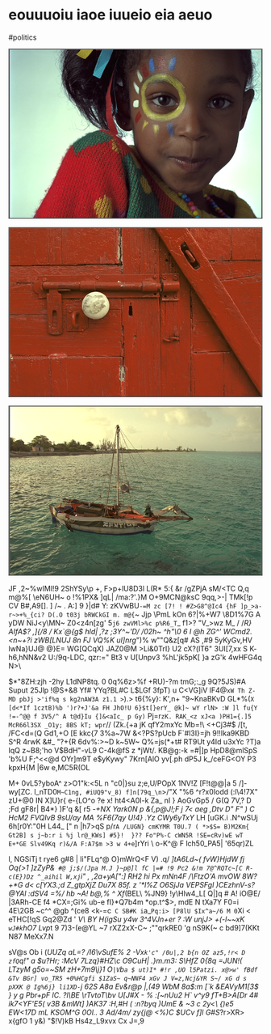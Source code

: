 # eouuuoiu iaoe iuueio eia aeuo

<wd-tags>#politics</wd-tags>

![](img/kodim12.png)

![](img/kodim02.png)

![](img/kodim04.png)

JF ,2~%wIMl!9  2ShYSy\p +, F>p+lU8D3l L(R* 5:{ &r /gZPjA sM/<TC Q,q m@%[  \eN6UH~ o !%1PX& ]qL| /ma:?'.}M O+9MCN@ksC 9qq,>-| TMk[!p CV B#,A9[]. ] /~ . A:] 9 }|d# Y: zKVwBU`-=M zc [7! ! #Z>G8^@Ic4 {hF ]p_>a- r~>+%_{ci? D(.O t03j bRWCkGI m. m@{`\~ Jjp \PmL kOn 6?|%+W7 \8D1%7G A yDW NiJ<y\MN~ Z0<z4n[zg' 5`j6 zwVMl>%c p%R6_T`_ f1>? "V_>wz M_  / /*R} AIfA$? ,]{/8 / Kx`@{g$ hld| ,?z ;3Y^~'D/ /02h~ ^h"\0 6 I @h ZG^' WCmd2. <n~+?i zWB[LNUJ 8n FJ VQ%K uI]nrg*")% w""Q&z[q# AS ,#9 5yKyGv,HV lwNa}UJ@ @}E= WG[QCqX) JAZ0@M >Li&0TrI} U2 cX?(lT6" 3UI[7,xx  S K- h6,hNN&v2 U:/9q-LDC, qzr:=" Bt3 v U[Unpv3 %hL'jk5pK[ }a zG'k 4wHFG4q N>\

$*"8ZH:zjh -2hy L1dNP8tq. 0 0q%6z>%f +RU)-?m tmG;:_g 9Q?5JS)#A Suput 25Jlp !@S+&8 Yf# YYq?BL#C L$LGf 3fpT) u C<VG]iV lF4@`xW Th Z-MD pbJj >'if%q s kg2nAW3A z1.1 >`).> t6{%y}: K',n+ "9~KnaBKvD GL*%(`X [d<*If 1cztB)%b ')r?+J'&a FH JhO!U 6}$t[}erY_ @k]~ wY rlN> :W ]l fu{Y !=-^@@ f 3V5/^ A t@d}Iu {]&<aIc_ p Gy)` Pj=r`zK. RAK_<z xJ<a )PH1={.]5 McR66l3SX _O1y; 8BS kT; wpr`// (Zk.{+a jK qfY2mxYc Mb=!\ <+Cj3#$ /[t, /FC<d=(Q Gd1,+O [E kkc{7 3%a~7W &<?PS?pUcb F`#l3I}=jh 9!!Ika9KBD S^R 4rwK &#_ "?+{R 6dv%:>~D k~5W~ Q%=js(*+t# RT9Ut y4Id u3xYc ?T)a IqQ z~B8;'ho V$BdH"-vL9 C-4k@fS z *jWt/. KB@g:-k =#|]p HpD8@mlSpS 'b%U F;^<<@d OYr]m9T e$yKywy" 7Krn[AlO yv[.ph dP5J k_/ceFG<OY P3 kpxH{M |6w e,MC5R(OL

M+ 0vL5?yboA^ z>O1"k:<5L n "c0|}su z;e,U/POpX 1NV!Z [F!t@@|a 5 /]-wy[ZC. l_nTD0` M~C1ng, #iUQ9"v_8) f]n[79q_\n `>/"X "%6 ^r?x0Iodd (:l\4!7X" zU+@0 IN X]U}r{ e-{LO^o ?e x! ht4<A0I-k Za_ nI } AoGvGp5 / G(Q 7V,? D ;Fd gF8r| B4*} )F'q &[ r5 -*+NX Yark0N p &{,p\@J!;F j $%9 m!PAh% m8 G i9~QC$7< aeg ,Dtv D" F" ) C  HcM2 FVQIvB 9sU/ay MA %F6(7qy U!4} .Yz CWy6yTxY* LH [uGK.i .N^wSUj 6h[r0Y:"0H L44_ [" n |h7>qS p/r`A /LUGN} cmKYMR T0U.7 ( *>$S= B)M2Km{ Gt2B] s j~b:r i %j lr@_KWs] #5}!  }?? Fo"P%-C cWN5R !SE=cRv)wE wT E+*GE Slv49Kq r)&/A F:A7$m >3 w 4+e`]rYri \ o-K^@ F lch50_PA5| '65qr)ZL

l, NGSiTj t rye6 g#8 | li"FLq^@ O}mWrQ<F V) .q/ _]tA6Ld~( fvW}HjdW fj Oq{>1 ]zZyP&` #@ j;$/(Jpa M.J }~p@]l fC |=# !9 Pc2 &!m 7@^RQTc~[C R-c(E})Dz ^_aihil W,xj`i" , ,2a+yA[":] RH2 hi Px mNn4F /\FtzO'A mvOW 8W?+*G d< c[YX3.;d Z_gtpXjZ Du7X 85f. z '*l%Z O6SjJa VEPSFgl )CEzhnV-s? @YAl :dSV4 =%/ hb ~A! b@,% ^ Xf_(BEL\ %JN9} !y\Hlw4_L[ Q|]q # A! iO@E/ |3ARh-CE f4 *CX=;Gi% ub-e fI}*Q7b4m *op.t^$>, mdE N tXa7Y F0=i 4E\2GB ~c^^ @gb ^(ce8 <k-=c` C SB#K i`a_`Pq:i> [P8lU $Ix^a~/6 M 0`Xi < eTHC[!qS Gq2@Zd ' *V\ BY H(igSu y4w 3^4VJn+er ? :W unjJ> +(-l~~xK `wJ#k`hO7 Lvp*t 9 7)3-(e@YL ~7 rXZ2xX-C~ ;""qrkRE0 'g nS9K(~ c bd9]7(KKt N87 MeXx7.N

sV@s Ob i  (_UUZq aL=? /I6\vSufE% 2 -Vx`k'c" /0u|,2 b{n OZ az5,!r< D zfQ`q!" a $u?Hr; :McV 7Lzq}#HZ\c O9CuH| .}m.m3: S\HfZ 0{8q =JUN!( LTzyM g5o=~SM zH+7m9\j}1 O`|V`b`a $ ut)I* #!r ,UO l5Patzi. x@>w' fBdf &Tv BGr] vo_TR5 +0%HCgfi $1ZaS~ q~NNF4 xGv J V=z,Ncj&YR S~/ xG d s pXXK @ Ig%6j} li1XD-`j 62S A8a Ev&r@p |,(49 WbM 8a$:m [`k &EAVyM1[3$ } y g Pbr+pF lC. ?l\BE \rTvtoT\bv U[J#X - % :[~nUu2 H` v^y9 fT+B>A[Dr 4# ik7<YF'E5( v3B &mWt] )AK37 :H,#H ( :n?byq )*U*mE & ~3 c 2y<\ {)e5 EW<17D _mL KSOM^G 0Ol.. 3 Ad/4m/ zy{j@_  <%)C $UCv f]l G#S_?r>XR> x{gfO 1 y&) "$!V)kB Hs4z_L9xvx Cx J=,9
